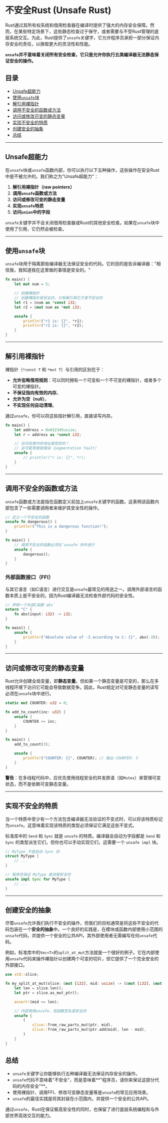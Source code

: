 # 不安全Rust (Unsafe Rust)

Rust通过其所有权系统和借用检查器在编译时提供了强大的内存安全保障。然而，在某些特定场景下，这些静态检查过于保守，或者需要与不受Rust管理的底层系统交互。为此，Rust提供了`unsafe`关键字，它允许程序员承担一部分保证内存安全的责任，以换取更大的灵活性和性能。

**`unsafe`并不意味着关闭所有安全检查，它只是允许你执行五类编译器无法静态保证安全的操作。**

## 目录

- [Unsafe超能力](#unsafe超能力)
- [使用`unsafe`块](#使用unsafe块)
- [解引用裸指针](#解引用裸指针)
- [调用不安全的函数或方法](#调用不安全的函数或方法)
- [访问或修改可变的静态变量](#访问或修改可变的静态变量)
- [实现不安全的特质](#实现不安全的特质)
- [创建安全的抽象](#创建安全的抽象)
- [总结](#总结)

---

## Unsafe超能力

在`unsafe`块或`unsafe`函数内部，你可以执行以下五种操作，这些操作在安全Rust中是不被允许的。我们称之为"Unsafe超能力"：

1.  **解引用裸指针（raw pointers）**
2.  **调用`unsafe`函数或方法**
3.  **访问或修改可变的静态变量**
4.  **实现`unsafe`特质**
5.  **访问`union`中的字段**

`unsafe`关键字并不会关闭借用检查器或Rust的其他安全检查。如果在`unsafe`块中使用了引用，它仍然会被检查。

---

## 使用`unsafe`块

`unsafe`块用于隔离那些编译器无法保证安全的代码。它的目的是告诉编译器："相信我，我知道我在这里做的事情是安全的。"

```rust
fn main() {
    let mut num = 5;

    // 创建裸指针
    // 创建裸指针是安全的，只有解引用它才是不安全的
    let r1 = &num as *const i32;
    let r2 = &mut num as *mut i32;

    unsafe {
        println!("r1 is: {}", *r1);
        println!("r2 is: {}", *r2);
    }
}
```

---

## 解引用裸指针

裸指针（`*const T` 和 `*mut T`）与引用的区别在于：
- **允许忽略借用规则**：可以同时拥有一个可变和一个不可变的裸指针，或者多个可变的裸指针。
- **不保证指向有效的内存**。
- **允许为空（null）**。
- **不实现任何自动清理**。

通过`unsafe`，你可以将这些指针解引用，直接读写内存。

```rust
fn main() {
    let address = 0x012345usize;
    let r = address as *const i32;

    // 访问任意内存地址是危险的！
    // 这可能导致段错误（segmentation fault）
    unsafe {
        // println!("r is: {}", *r);
    }
}
```

---

## 调用不安全的函数或方法

`unsafe`函数或方法是指在函数定义前加上`unsafe`关键字的函数。这表明该函数内部包含了一些需要调用者来维护其安全性的操作。

```rust
// 定义一个不安全的函数
unsafe fn dangerous() {
    println!("This is a dangerous function!");
}

fn main() {
    // 调用不安全的函数必须在`unsafe`块中进行
    unsafe {
        dangerous();
    }
}
```

### 外部函数接口（FFI）

与其它语言（如C语言）进行交互是`unsafe`最常见的用途之一。调用外部语言的函数本质上是不安全的，因为Rust编译器无法检查外部代码的安全性。

```rust
// 声明一个外部C函数`abs`
extern "C" {
    fn abs(input: i32) -> i32;
}

fn main() {
    unsafe {
        println!("Absolute value of -3 according to C: {}", abs(-3));
    }
}
```

---

## 访问或修改可变的静态变量

Rust允许创建全局变量，即**静态变量**。但如果一个静态变量是可变的，那么在多线程环境下访问它可能会导致数据竞争。因此，Rust规定对可变静态变量的读写必须在`unsafe`块中进行。

```rust
static mut COUNTER: u32 = 0;

fn add_to_count(inc: u32) {
    unsafe {
        COUNTER += inc;
    }
}

fn main() {
    add_to_count(3);

    unsafe {
        println!("COUNTER: {}", COUNTER); // 输出 COUNTER: 3
    }
}
```
**警告**：在多线程代码中，应优先使用线程安全的并发原语（如`Mutex`）来管理可变状态，而不是依赖可变静态变量。

---

## 实现不安全的特质

当一个特质中至少有一个方法包含编译器无法验证的不变式时，可以将该特质标记为`unsafe`。这意味着实现该特质的类型必须保证它满足这些不变式。

标准库中的 `Send` 和 `Sync` 就是 `unsafe` 的特质。编译器会自动为字段都是 `Send` 和 `Sync` 的类型派生它们，但你也可以手动实现它们，这需要一个 `unsafe impl` 块。

```rust
// MyType 不是自动 Sync 的
struct MyType {
    // ...
}

// 程序员保证 MyType 是线程安全的
unsafe impl Sync for MyType {
    // ...
}
```

---

## 创建安全的抽象

尽管`unsafe`允许我们执行不安全的操作，但我们的目标通常是将这些不安全的代码包装在一个**安全的抽象**中。一个良好的实践是，在模块或函数内部使用小范围的`unsafe`代码，并提供一个安全的公共API，其外部使用者无需编写任何`unsafe`代码。

例如，标准库中的`Vec<T>`的`split_at_mut`方法就是一个很好的例子。它在内部使用`unsafe`代码来操作裸指针以创建两个可变的切片，但它提供了一个完全安全的外部接口。

```rust
use std::slice;

fn my_split_at_mut(slice: &mut [i32], mid: usize) -> (&mut [i32], &mut [i32]) {
    let len = slice.len();
    let ptr = slice.as_mut_ptr();

    assert!(mid <= len);

    // 内部使用unsafe，但函数签名是安全的
    unsafe {
        (
            slice::from_raw_parts_mut(ptr, mid),
            slice::from_raw_parts_mut(ptr.add(mid), len - mid),
        )
    }
}
```

## 总结

- `unsafe`关键字让你能够执行五种编译器无法保证内存安全的操作。
- `unsafe`代码不意味着"不安全"，而是意味着**"程序员，请你来保证这部分代码的内存安全"**。
- 使用裸指针、调用FFI、修改可变静态变量等是`unsafe`的常见应用场景。
- `unsafe`的最佳实践是将其封装在小范围内，并提供一个安全的公共API。

通过`unsafe`，Rust在保证极高安全性的同时，也保留了进行底层系统编程和与外部世界高效交互的能力。 